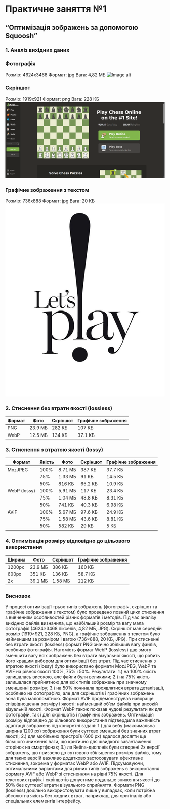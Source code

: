 # Практичне заняття №1
## “Оптимізація зображень за допомогою Squoosh”

### 1. Аналіз вихідних даних
### Фотографія
Розмір: 4624x3468
Формат: jpg
Вага: 4,82 МБ
![Image alt](https://github.com/alinatom2112/ui-ux-design/raw/main/workshop_1/img/photo.jpg)
### Скріншот
Розмір: 1919x921
Формат: png
Вага: 228 КБ
![Image alt](https://github.com/alinatom2112/ui-ux-design/raw/main/workshop_1/img/screenshot.png)
### Графічне зображення з текстом
Розмір: 736x888
Формат: jpg
Вага: 20 КБ
![Image alt](https://github.com/alinatom2112/ui-ux-design/raw/main/workshop_1/img/graphic.jpg)
### 2. Стиснення без втрати якості (lossless)
| Формат  | Фото | Скріншот | Графічне зображення |
| ------------- | ------------- | ------------- | ------------- |
| PNG  | 23.9 МБ  | 282 КБ  | 107 КБ |
| WebP  | 12.5 МБ  | 134 КБ   | 37.1 КБ |

### 3. Стиснення з втратою якості (lossy)
| Формат  | Якість | Фото | Скріншот | Графічне зображення |
| ------------- | ------------- | ------------- | ------------- | ------------- |
| MozJPEG  | 100%  | 8.71 МБ  | 387 КБ  | 37.7 КБ |
|   | 75%  | 1.33 МБ  | 91 КБ   | 14.5 КБ |
|   | 50%  | 816 КБ  | 65.2 КБ   | 10.9 КБ |
| WebP (lossy)  | 100%  | 5,91 МБ  | 117 КБ  | 23.4 КБ |
|   | 75%  | 1.04 МБ  | 48.8 КБ   | 8.31 КБ |
|   | 50%  | 741 КБ | 40.3 КБ   | 6.98 КБ |
| AVIF  | 100%  | 5.67 МБ  | 97.6 КБ  | 24.9 КБ |
|   | 75%  | 1.58 МБ  | 43.6 КБ   | 8.81 КБ |
|   | 50%  | 582 КБ  | 29 КБ | 5 КБ |

### 4. Оптимізація розміру відповідно до цільового використання
| Ширина | Фото | Скріншот | Графічне зображення |
| ------------- | ------------- | ------------- | ------------- |
| 1200px | 23.9 МБ  | 386 КБ  | 160 КБ |
| 600px | 351 КБ  | 136 КБ   | 58.7 КБ |
| 2x | 39.1 МБ  | 1.58 МБ   | 212 КБ |

### Висновок
У процесі оптимізації трьох типів зображень (фотографія, скріншот та графічне зображення з текстом) було проведено повний цикл стиснення з вивченням особливостей різних форматів і методів.
Під час аналізу вихідних файлів визначила, що найбільший розмір та вагу мала фотографія (4624×3468 пікселів, 4,82 МБ, JPG). Скріншот мав середній розмір (1919×921, 228 КБ, PNG), а графічне зображення з текстом було найменшим за розміром і вагою (736×888, 20 КБ, JPG).
При стисненні без втрати якості (lossless) формат PNG значно збільшив вагу файлів, особливо фотографія. Натомість формат WebP (lossless) дав змогу зменшити вагу всіх зображень без втрати візуальної якості, що робить його кращим вибором для оптимізації без втрат.
Під час стиснення з втратою якості (lossy) було використано формати MozJPEG, WebP та AVIF на рівнях якості 100%, 75% і 50%. Результати:
1.) на 100% якість залишалась високою, але файли були великими;
2.) на 75% якість залишалася прийнятною для всіх типів зображень при значному зменшенні розміру;
3.) на 50% починала проявлятися втрата деталізації, особливо на фотографіях, але для скріншотів і графічних зображень вона була малопомітною.
Формат AVIF продемонстрував найкраще співвідношення розміру і якості: найменший об’єм файлів при високій візуальній якості. Формат WebP також показав чудові результати як для фотографій, так і для скріншотів і графічних зображень.
Оптимізація розміру відповідно до цільового використання підтвердила важливість адаптації зображень під конкретні задачі:
1.) для вебу (максимальна ширина 1200 px) зображення були суттєво зменшені без значних втрат якості;
2.) для мобільних пристроїв (600 px) вдалося досягти ще більшого зниження ваги, що критично для швидкого завантаження сторінок на смартфонах;
3.) ля Retina-дисплеїв були створені 2x версії зображень, що призвело до суттєвого збільшення розміру файлів, тому для таких версій важливо додатково застосовувати ефективне стиснення, зокрема у форматах WebP або AVIF.
Підсумовуючи, оптимальними варіантами для різних типів зображень є використання формату AVIF або WebP зі стисненням на рівні 75% якості. Для текстових графік і скріншотів допустиме подальше зниження якості до 50% без суттєвої втрати візуального сприйняття. Формати PNG (lossless) доцільно використовувати лише у випадках, коли потрібна абсолютна якість без жодних втрат, наприклад, для оригіналів або спеціальних елементів інтерфейсу.
